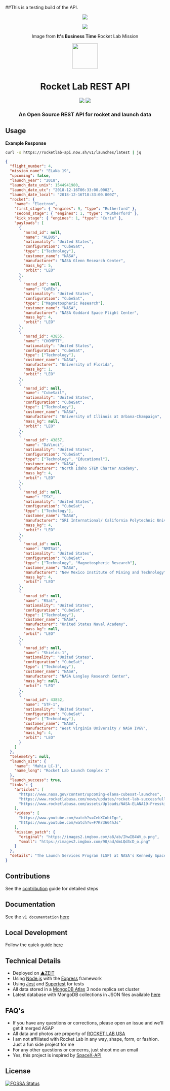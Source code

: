 ##This is a testing build of the API. 

<p align="center"><img src="https://i.imgur.com/Jbdc6V0.png"></p>
<p align="center"><img src="https://i.imgur.com/Z62dypG.jpg"></p>
<p align="center">Image from <b>It's Business Time</b> Rocket Lab Mission</p>

<p align="center"><img src="https://i.imgur.com/I7qwZNB.png" width="80"></p>

<h1 align="center">Rocket Lab REST API</h1>

<p align="center">
<a href="https://en.wikipedia.org/wiki/Representational_state_transfer"><img src="https://img.shields.io/badge/interface-REST-brightgreen.svg?longCache=true&style=flat"></a> <a href="https://www.codacy.com/app/filipebarrossi/Rocket-Lab-API?utm_source=github.com&amp;utm_medium=referral&amp;utm_content=barrosfilipe/Rocket-Lab-API&amp;utm_campaign=Badge_Grade"><img src="https://api.codacy.com/project/badge/Grade/010750d5b7cf43909964bc207ed5ea51"/></a>
</p>

<h3 align="center">An Open Source REST API for rocket and launch data</h3>

## Usage

**Example Response**

```bash
curl -s https://rocketlab-api.now.sh/v1/launches/latest | jq
```

```json
{
  "flight_number": 4,
  "mission_name": "ELaNa 19",
  "upcoming": false,
  "launch_year": "2018",
  "launch_date_unix": 1544941980,
  "launch_date_utc": "2018-12-16T06:33:00.000Z",
  "launch_date_local": "2018-12-16T18:33:00.000Z",
  "rocket": {
    "name": "Electron",
    "first_stage": { "engines": 9, "type": "Rutherford" },
    "second_stage": { "engines": 1, "type": "Rutherford" },
    "kick_stage": { "engines": 1, "type": "Curie" },
    "payloads": [
      {
        "norad_id": null,
        "name": "ALBUS",
        "nationality": "United States",
        "configuration": "CubeSat",
        "type": ["Technology"],
        "customer_name": "NASA",
        "manufacturer": "NASA Glenn Research Center",
        "mass_kg": 5,
        "orbit": "LEO"
      },
      {
        "norad_id": null,
        "name": "CeREs",
        "nationality": "United States",
        "configuration": "CubeSat",
        "type": ["Magnetospheric Research"],
        "customer_name": "NASA",
        "manufacturer": "NASA Goddard Space Flight Center",
        "mass_kg": 4,
        "orbit": "LEO"
      },
      {
        "norad_id": 43855,
        "name": "CHOMPTT",
        "nationality": "United States",
        "configuration": "CubeSat",
        "type": ["Technology"],
        "customer_name": "NASA",
        "manufacturer": "University of Florida",
        "mass_kg": 1,
        "orbit": "LEO"
      },
      {
        "norad_id": null,
        "name": "CubeSail",
        "nationality": "United States",
        "configuration": "CubeSat",
        "type": ["Technology"],
        "customer_name": "NASA",
        "manufacturer": "University of Illinois at Urbana-Champaign",
        "mass_kg": null,
        "orbit": "LEO"
      },
      {
        "norad_id": 43857,
        "name": "DaVinci",
        "nationality": "United States",
        "configuration": "CubeSat",
        "type": ["Technology", "Educational"],
        "customer_name": "NASA",
        "manufacturer": "North Idaho STEM Charter Academy",
        "mass_kg": 4,
        "orbit": "LEO"
      },
      {
        "norad_id": null,
        "name": "ISX",
        "nationality": "United States",
        "configuration": "CubeSat",
        "type": ["Techology"],
        "customer_name": "NASA",
        "manufacturer": "SRI International/ California Polytechnic University",
        "mass_kg": 4,
        "orbit": "LEO"
      },
      {
        "norad_id": null,
        "name": "NMTSat",
        "nationality": "United States",
        "configuration": "CubeSat",
        "type": ["Technology", "Magnetospheric Research"],
        "customer_name": "NASA",
        "manufacturer": "New Mexico Institute of Mining and Technology",
        "mass_kg": 4,
        "orbit": "LEO"
      },
      {
        "norad_id": null,
        "name": "RSat",
        "nationality": "United States",
        "configuration": "CubeSat",
        "type": ["Technology"],
        "customer_name": "NASA",
        "manufacturer": "United States Naval Academy",
        "mass_kg": null,
        "orbit": "LEO"
      },
      {
        "norad_id": null,
        "name": "Shields-1",
        "nationality": "United States",
        "configuration": "CubeSat",
        "type": ["Technology"],
        "customer_name": "NASA",
        "manufacturer": "NASA Langley Research Center",
        "mass_kg": null,
        "orbit": "LEO"
      },
      {
        "norad_id": 43852,
        "name": "STF-1",
        "nationality": "United States",
        "configuration": "CubeSat",
        "type": ["Technology"],
        "customer_name": "NASA",
        "manufacturer": "West Virginia University / NASA IV&V",
        "mass_kg": 4,
        "orbit": "LEO"
      }
    ]
  },
  "telemetry": null,
  "launch_site": {
    "name": "Mahia LC-1",
    "name_long": "Rocket Lab Launch Complex 1"
  },
  "launch_success": true,
  "links": {
    "articles": [
      "https://www.nasa.gov/content/upcoming-elana-cubesat-launches",
      "https://www.rocketlabusa.com/news/updates/rocket-lab-successfully-launches-nasa-cubesats-to-orbit-on-first-ever-venture-class-launch-services-mission/",
      "https://www.rocketlabusa.com/assets/Uploads/NASA-ELANA19-Presskit-December2019.pdf"
    ],
    "videos": [
      "https://www.youtube.com/watch?v=CebXCobtIgc",
      "https://www.youtube.com/watch?v=F7Kr3664hJs"
    ],
    "mission_patch": {
      "original": "https://images2.imgbox.com/a8/ab/IhwIB4WV_o.png",
      "small": "https://images2.imgbox.com/90/ad/dmLQd3cD_o.png"
    }
  },
  "details": "The Launch Services Program (LSP) at NASA's Kennedy Space Center in Florida manages a fun and unique program known as Educational Launch of Nanosatellites or ELaNa. This program enables students in the Science, Technology, Engineering and Mathematics fields to work directly with Nanosatellites and NASA. The students are involved in all aspects of the process from Development to Assembly and testing. CubeSats are small 10x10x10 CM (About 4 Inche Cube) satellites that can do a multitude of tasks  once they are released in space. These ELaNa missions are the first Educational Cargo to be carried on launch vehicles for LSP."
}

```

## Contributions
See the [contribution](https://github.com/barrosfilipe/Rocket-Lab-API/blob/master/CONTRIBUTING.md) guide for detailed steps

## Documentation
See the `v1 documentation` [here](https://github.com/barrosfilipe/Rocket-Lab-API/blob/master/docs/v1)

## Local Development
Follow the quick guide [here](https://github.com/barrosfilipe/Rocket-Lab-API/blob/master/docs/development.md)

## Technical Details
* Deployed on [▲ZEIT](https://zeit.co/)
* Using [Node.js](https://nodejs.org/en/) with the [Express](https://expressjs.com/) framework
* Using [Jest](https://facebook.github.io/jest/) and [Supertest](https://github.com/visionmedia/supertest) for tests
* All data stored in a [MongoDB Atlas](https://www.mongodb.com/cloud/atlas) 3 node replica set cluster
* Latest database with MongoDB collections in JSON files available [here](https://drive.google.com/file/d/1Cpn0DpeKrPz-wyjKqkVL82qBb1zj9BYK/view)

## FAQ's
* If you have any questions or corrections, please open an issue and we'll get it merged ASAP
* All data and photos are property of [ROCKET LAB USA](https://www.rocketlabusa.com/)
* I am not affiliated with Rocket Lab in any way, shape, form, or fashion. Just a fun side project for me
* For any other questions or concerns, just shoot me an email
* Yes, this project is inspired by [SpaceX-API](https://github.com/r-spacex/SpaceX-API/)

## License
[![FOSSA Status](https://app.fossa.io/api/projects/git%2Bgithub.com%2Fbarrosfilipe%2FRocket-Lab-API.svg?type=large)](https://app.fossa.io/projects/git%2Bgithub.com%2Fbarrosfilipe%2FRocket-Lab-API?ref=badge_large)
